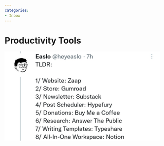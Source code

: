 ```yaml
---
categories:
- Inbox
---
```

# Productivity Tools

![](../files/67646220-9500-43be-a1a2-d6a00a3e8dd6.jpg)
